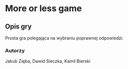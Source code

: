 # More or less game

## Opis gry

Prosta gra polegająca na wybraniu poprawnej odpowiedzi.

### Autorzy
Jakub Zięba, Dawid Sieczka, Kamil Bierski
